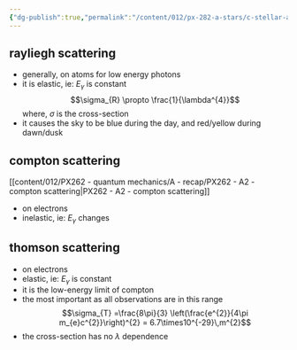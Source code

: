 ```yaml
---
{"dg-publish":true,"permalink":"/content/012/px-282-a-stars/c-stellar-atmosphere/c9-sources-of-opacity/px-282-c9e-scattering/","noteIcon":"1","created":"2024-11-25T10:50:32.000+00:00","updated":"2024-12-22T15:03:01.611+00:00"}
---
```


## rayliegh scattering
- generally, on atoms for low energy photons 
- it is elastic, ie: $E_{\gamma}$ is constant
$$\sigma_{R} \propto \frac{1}{\lambda^{4}}$$
	where, $\sigma$ is the cross-section
- it causes the sky to be blue during the day, and red/yellow during dawn/dusk
## compton scattering
[[content/012/PX262 - quantum mechanics/A - recap/PX262 - A2 - compton scattering\|PX262 - A2 - compton scattering]]
- on electrons
- inelastic, ie: $E_\gamma$ changes
## thomson scattering
- on electrons
- elastic, ie: $E_\gamma$ is constant
- it is the low-energy limit of compton
- the most important as all observations are in this range
$$\sigma_{T} =\frac{8\pi}{3} \left(\frac{e^{2}}{4\pi m_{e}c^{2}}\right)^{2} = 6.7\times10^{-29}\,m^{2}$$
- the cross-section has no $\lambda$ dependence
